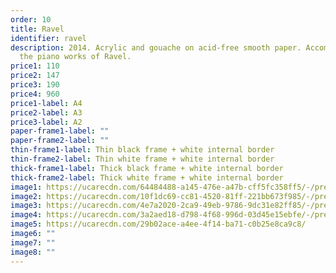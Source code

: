 ```yaml
---
order: 10
title: Ravel
identifier: ravel
description: 2014. Acrylic and gouache on acid-free smooth paper. Accompanied by
  the piano works of Ravel.
price1: 110
price2: 147
price3: 190
price4: 960
price1-label: A4
price2-label: A3
price3-label: A2
paper-frame1-label: ""
paper-frame2-label: ""
thin-frame1-label: Thin black frame + white internal border
thin-frame2-label: Thin white frame + white internal border
thick-frame1-label: Thick black frame + white internal border
thick-frame2-label: Thick white frame + white internal border
image1: https://ucarecdn.com/64484488-a145-476e-a47b-cff5fc358ff5/-/preview/-/enhance/51/-/sharp/9/
image2: https://ucarecdn.com/10f1dc69-cc81-4520-81ff-221bb673f985/-/preview/-/enhance/2/
image3: https://ucarecdn.com/4e7a2020-2ca9-49eb-9786-9dc31e82ff85/-/preview/-/enhance/64/
image4: https://ucarecdn.com/3a2aed18-d798-4f68-996d-03d45e15ebfe/-/preview/-/enhance/64/
image5: https://ucarecdn.com/29b02ace-a4ee-4f14-ba71-c0b25e8ca9c8/
image6: ""
image7: ""
image8: ""
---
```

